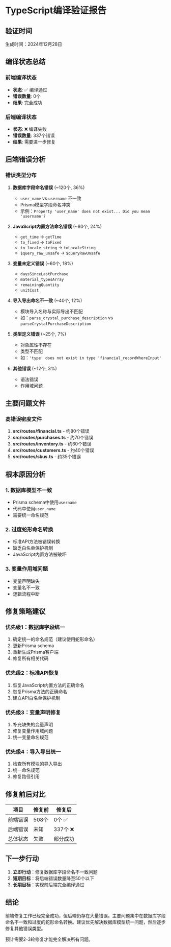 # TypeScript编译验证报告

## 验证时间
生成时间：2024年12月28日

## 编译状态总结

### 前端编译状态
- **状态**: ✅ 编译通过
- **错误数量**: 0个
- **结果**: 完全成功

### 后端编译状态
- **状态**: ❌ 编译失败
- **错误数量**: 337个错误
- **结果**: 需要进一步修复

## 后端错误分析

### 错误类型分布

1. **数据库字段命名错误** (~120个, 36%)
   - `user_name` vs `username` 不一致
   - Prisma模型字段命名冲突
   - 示例：`Property 'user_name' does not exist... Did you mean 'username'?`

2. **JavaScript内置方法命名错误** (~80个, 24%)
   - `get_time` → `getTime`
   - `to_fixed` → `toFixed`
   - `to_locale_string` → `toLocaleString`
   - `$query_raw_unsafe` → `$queryRawUnsafe`

3. **变量未定义错误** (~60个, 18%)
   - `daysSinceLastPurchase`
   - `material_typesArray`
   - `remainingQuantity`
   - `unitCost`

4. **导入导出命名不一致** (~40个, 12%)
   - 模块导入名称与实际导出不匹配
   - 如：`parse_crystal_purchase_description` vs `parseCrystalPurchaseDescription`

5. **类型定义错误** (~25个, 7%)
   - 对象属性不存在
   - 类型不匹配
   - 如：`'type' does not exist in type 'financial_recordWhereInput'`

6. **其他错误** (~12个, 3%)
   - 语法错误
   - 作用域问题

## 主要问题文件

### 高错误密度文件
1. **src/routes/financial.ts** - 约80个错误
2. **src/routes/purchases.ts** - 约70个错误
3. **src/routes/inventory.ts** - 约60个错误
4. **src/routes/customers.ts** - 约40个错误
5. **src/routes/skus.ts** - 约35个错误

## 根本原因分析

### 1. 数据库模型不一致
- Prisma schema中使用`username`
- 代码中使用`user_name`
- 需要统一命名规范

### 2. 过度蛇形命名转换
- 标准API方法被错误转换
- 缺乏白名单保护机制
- JavaScript内置方法被破坏

### 3. 变量作用域问题
- 变量声明缺失
- 变量名不一致
- 逻辑流程中断

## 修复策略建议

### 优先级1：数据库字段统一
1. 确定统一的命名规范（建议使用蛇形命名）
2. 更新Prisma schema
3. 重新生成Prisma客户端
4. 修复所有相关代码

### 优先级2：标准API恢复
1. 恢复JavaScript内置方法的正确命名
2. 恢复Prisma方法的正确命名
3. 建立API白名单保护机制

### 优先级3：变量声明修复
1. 补充缺失的变量声明
2. 修复变量作用域问题
3. 统一变量命名规范

### 优先级4：导入导出统一
1. 检查所有模块的导入导出
2. 统一命名规范
3. 修复路径引用

## 修复前后对比

| 项目 | 修复前 | 修复后 |
|------|--------|--------|
| 前端错误 | 508个 | 0个 ✅ |
| 后端错误 | 未知 | 337个 ❌ |
| 总体状态 | 失败 | 部分成功 |

## 下一步行动

1. **立即行动**：修复数据库字段命名不一致问题
2. **短期目标**：将后端错误数量降至50个以下
3. **长期目标**：实现前后端完全编译通过

## 结论

前端修复工作已经完全成功，但后端仍存在大量错误。主要问题集中在数据库字段命名不一致和过度的蛇形命名转换。建议优先解决数据库模型统一问题，然后逐步修复其他错误类型。

预计需要2-3轮修复才能完全解决所有问题。